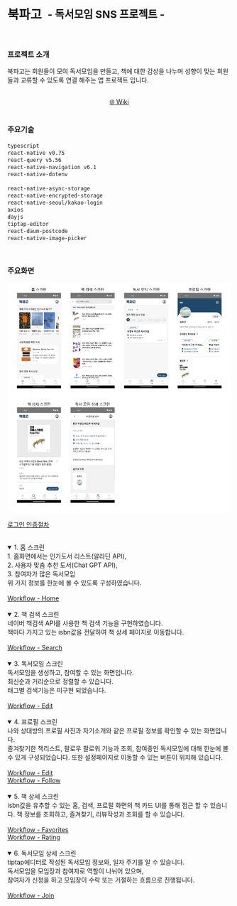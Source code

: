 <h1 style="display:flex; align-items:center;">북파고 &nbsp;<sub>- 독서모임 SNS 프로젝트 -</sub></h1>

<br/>

### 프로젝트 소개

북파고는 회원들이 모여 독서모임을 만들고, 책에 대한 감상을 나누며 성향이 맞는 회원들과 교류할 수 있도록 연결 해주는 앱 프로젝트 입니다.

<br/>

<div align="center">
  <a href="https://github.com/InvincibleDevelopers/bookpago-app/wiki">🌐 Wiki</a>
</div>

<br/>


### 주요기술

```
typescript
react-native v0.75
react-query v5.56
react-native-navigation v6.1
react-native-dotenv

react-native-async-storage
react-native-encrypted-storage
react-native-seoul/kakao-login
axios
dayjs
tiptap-editor
react-daum-postcode
react-native-image-picker
```

<br/>

### 주요화면

<img src="https://github.com/InvincibleDevelopers/bookpago-app/blob/main/docs/%EC%A3%BC%EC%9A%94%ED%99%94%EB%A9%B4.png?raw=true"/>

<br/>

<a href="https://github.com/InvincibleDevelopers/bookpago-app/wiki/%EC%9D%B8%EC%A6%9D">로그인 인증절차</a>

<br/>

<details open>
  <summary>1. 홈 스크린</summary>
  <desc>
    1. 홈화면에서는 인기도서 리스트(알라딘 API),
    <br />
    2. 사용자 맞춤 추천 도서(Chat GPT API), 
    <br />
    3. 참여자가 많은 독서모임
    <br />
    위 가지 정보를 한눈에 볼 수 있도록 구성하였습니다.
  </desc>
  <br/>
  <br/>
  <div>
    <a href="https://github.com/InvincibleDevelopers/bookpago-app/wiki">Workflow - Home</a>
  </div>
</details>

<br/>

<details open>
  <summary>2. 책 검색 스크린</summary>
  <desc>
    네이버 책검색 API를 사용한 책 검색 기능을 구현하였습니다.<br />
    책마다 가지고 있는 isbn값을 전달하여 책 상세 페이지로 이동합니다.
  </desc>
  <br/>
  <br/>
  <div>
    <a href="https://github.com/InvincibleDevelopers/bookpago-app/wiki/%EC%B1%85-%EA%B2%80%EC%83%89">Workflow - Search</a>
  </div>
  </div>
</details>

<br/>

<details open>
  <summary>3. 독서모임 스크린</summary>
  <desc>
    독서모임을 생성하고, 참여할 수 있는 화면입니다.<br />
    최신순과 거리순으로 정렬할 수 있습니다.<br />
    태그별 검색기능은 미구현 되었습니다.
  </desc>
  <br/>
  <br/>
  <div>
    <a href="https://github.com/InvincibleDevelopers/bookpago-app/wiki/%EB%8F%85%EC%84%9C%EB%AA%A8%EC%9E%84-%EC%9E%91%EC%84%B1">Workflow - Edit</a>
  </div>
</details>

<br/>

<details open>
  <summary>4. 프로필 스크린</summary>
  <desc>
    나와 상대방의 프로필 사진과 자기소개와 같은 프로필 정보를 확인할 수 있는 화면입니다.<br />
    즐겨찾기한 책리스트, 팔로우 팔로워 기능과 조회, 참여중인 독서모임에 대해 한눈에 볼 수 있게 구성되었습니다.
    또한 설정페이지로 이동할 수 있는 버튼이 위치해 있습니다.
  </desc>
  <br/>
  <br/>
  <div>
    <a href="https://github.com/InvincibleDevelopers/bookpago-app/wiki/%ED%94%84%EB%A1%9C%ED%95%84-%EC%88%98%EC%A0%95">Workflow - Edit</a>
    <br />
    <a href="https://github.com/InvincibleDevelopers/bookpago-app/wiki/%ED%8C%94%EB%A1%9C%EC%9A%B0">Workflow - Follow</a>
  </div>
</details>

<br/>

<details open>
  <summary>5. 책 상세 스크린</summary>
  <desc>
    isbn값을 유추할 수 있는 홈, 검색, 프로필 화면의 책 카드 UI를 통해 접근 할 수 있습니다.
    책 정보를 조회하고, 즐겨찾기, 리뷰작성과 조회를 할 수 있습니다.
  </desc>
  <br/>
  <br/>
  <div>
    <a href="https://github.com/InvincibleDevelopers/bookpago-app/wiki/%EC%A6%90%EA%B2%A8%EC%B0%BE%EA%B8%B0">Workflow - Favorites</a>
    <br />
    <a href="https://github.com/InvincibleDevelopers/bookpago-app/wiki/%EC%B1%85-%ED%8F%89%EC%A0%90-%EC%9E%91%EC%84%B1">Workflow - Rating</a>
  </div>
</details>

<br/>

<details open>
  <summary>6. 독서모임 상세 스크린</summary>
  <desc>
    tiptap에디터로 작성된 독서모임 정보와, 일자 주기를 알 수 있습니다.<br />
    독서모임을 모임장과 참여자로 역할이 나뉘어 있으며,<br />
    참여자가 신청을 하고 모임장이 수락 또는 거절하는 흐름으로 진행됩니다.
  </desc>
  <br/>
  <br/>
  <div>
    <a href="https://github.com/InvincibleDevelopers/bookpago-app/wiki/%EB%8F%85%EC%84%9C%EB%AA%A8%EC%9E%84-%EC%B0%B8%EA%B0%80%EC%8B%A0%EC%B2%AD-%EB%B0%8F-%EC%88%98%EB%9D%BD">Workflow - Join</a>
  </div>
</details>
